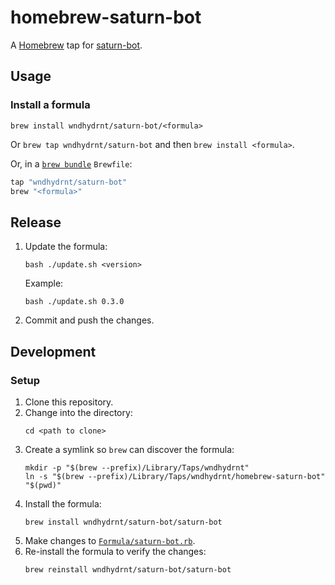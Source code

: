 # homebrew-saturn-bot

A [Homebrew](https://brew.sh) tap for [saturn-bot](https://github.com/wndhydrnt/saturn-bot).

## Usage

### Install a formula

`brew install wndhydrnt/saturn-bot/<formula>`

Or `brew tap wndhydrnt/saturn-bot` and then `brew install <formula>`.

Or, in a [`brew bundle`](https://github.com/Homebrew/homebrew-bundle) `Brewfile`:

```ruby
tap "wndhydrnt/saturn-bot"
brew "<formula>"
```

## Release

1. Update the formula:
   ```shell
   bash ./update.sh <version>
   ```
   Example:
   ```shell
   bash ./update.sh 0.3.0
   ```
2. Commit and push the changes.

## Development

### Setup

1. Clone this repository.
2. Change into the directory:
   ```shell
   cd <path to clone>
   ```
3. Create a symlink so `brew` can discover the formula:
   ```shell
   mkdir -p "$(brew --prefix)/Library/Taps/wndhydrnt"
   ln -s "$(brew --prefix)/Library/Taps/wndhydrnt/homebrew-saturn-bot" "$(pwd)"
   ```
4. Install the formula:
   ```shell
   brew install wndhydrnt/saturn-bot/saturn-bot
   ```
5. Make changes to [`Formula/saturn-bot.rb`](./Formula/saturn-bot.rb).
6. Re-install the formula to verify the changes:
   ```shell
   brew reinstall wndhydrnt/saturn-bot/saturn-bot
   ```
